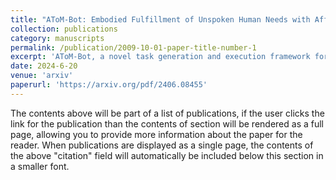 ```yaml
---
title: "AToM-Bot: Embodied Fulfillment of Unspoken Human Needs with Affective Theory of Mind"
collection: publications
category: manuscripts
permalink: /publication/2009-10-01-paper-title-number-1
excerpt: 'AToM-Bot, a novel task generation and execution framework for proactive robot-human interaction, which leverages the human mental and physical state inference capabilities of the Vision Language Model (VLM) prompted by the Affective Theory of Mind (AToM)'
date: 2024-6-20
venue: 'arxiv'
paperurl: 'https://arxiv.org/pdf/2406.08455'
---
```


The contents above will be part of a list of publications, if the user clicks the link for the publication than the contents of section will be rendered as a full page, allowing you to provide more information about the paper for the reader. When publications are displayed as a single page, the contents of the above "citation" field will automatically be included below this section in a smaller font.
